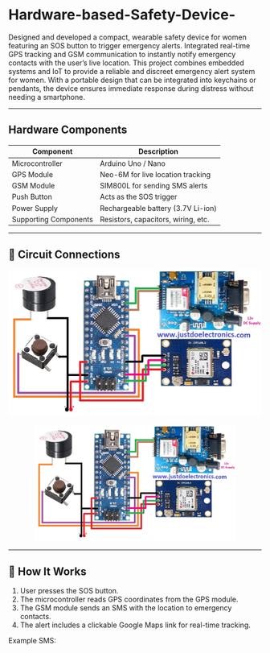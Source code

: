 # Hardware-based-Safety-Device-
Designed and developed a compact, wearable safety device for women featuring an SOS button to trigger emergency alerts. Integrated real-time GPS tracking and GSM communication to instantly notify emergency contacts with the user’s live location.
This project combines embedded systems and IoT to provide a reliable and discreet emergency alert system for women. With a portable design that can be integrated into keychains or pendants, the device ensures immediate response during distress without needing a smartphone.

---

## Hardware Components

| Component            | Description                           |
|----------------------|---------------------------------------|
| Microcontroller       | Arduino Uno / Nano                   |
| GPS Module            | Neo-6M for live location tracking     |
| GSM Module            | SIM800L for sending SMS alerts        |
| Push Button           | Acts as the SOS trigger               |
| Power Supply          | Rechargeable battery (3.7V Li-ion)    |
| Supporting Components | Resistors, capacitors, wiring, etc.  |

---

## 🔌 Circuit Connections

![Circuit Diagram](circuit.jpg)
<p align="center">
  <img src="circuit.jpg" width="400"/>
</p>

---

## 💬 How It Works

1. User presses the SOS button.
2. The microcontroller reads GPS coordinates from the GPS module.
3. The GSM module sends an SMS with the location to emergency contacts.
4. The alert includes a clickable Google Maps link for real-time tracking.

Example SMS:

